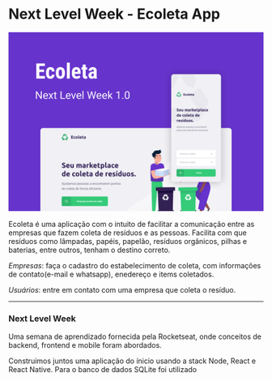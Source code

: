 # Next Level Week - Ecoleta App

![ecoleta image](./images/Ecoleta.png)

Ecoleta é uma aplicação com o intuito de facilitar a comunicação entre as empresas que fazem coleta de resíduos e as pessoas.
Facilita com que resíduos como lâmpadas, papéis, papelão, resíduos orgânicos, pilhas e baterias, entre outros, tenham o destino correto.

_Empresas_: faça o cadastro do estabelecimento de coleta, com informações de contato(e-mail e whatsapp), enedereço e items coletados.

_Usuários_: entre em contato com uma empresa que coleta o resíduo.

---

### Next Level Week

Uma semana de aprendizado fornecida pela Rocketseat, onde conceitos de backend, frontend e mobile foram abordados.

Construimos juntos uma aplicação do ínicio usando a stack Node, React e React Native. Para o banco de dados SQLite foi utilizado

